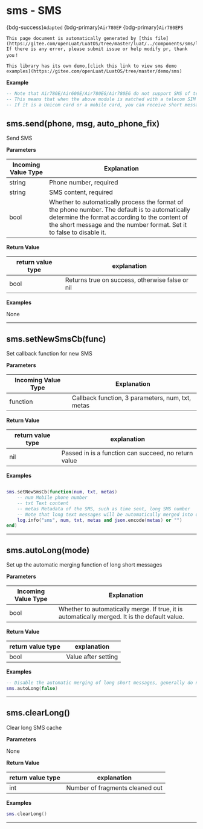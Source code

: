 # sms - SMS

{bdg-success}`Adapted` {bdg-primary}`Air780EP` {bdg-primary}`Air780EPS`

```{note}
This page document is automatically generated by [this file](https://gitee.com/openLuat/LuatOS/tree/master/luat/../components/sms/luat_lib_sms.c). If there is any error, please submit issue or help modify pr, thank you！
```

```{tip}
This library has its own demo,[click this link to view sms demo examples](https://gitee.com/openLuat/LuatOS/tree/master/demo/sms)
```

**Example**

```lua
-- Note that Air780E/Air600E/Air780EG/Air780EG do not support SMS of telecom card!!
-- This means that when the above module is matched with a telecom SIM card, it cannot send short messages from the module or receive short messages from the module.
-- If it is a Unicom card or a mobile card, you can receive short messages, but real-name cards can only send short messages.

```

## sms.send(phone, msg, auto_phone_fix)



Send SMS

**Parameters**

|Incoming Value Type | Explanation|
|-|-|
|string|Phone number, required|
|string|SMS content, required|
|bool|Whether to automatically process the format of the phone number. The default is to automatically determine the format according to the content of the short message and the number format. Set it to false to disable it.|

**Return Value**

|return value type | explanation|
|-|-|
|bool|Returns true on success, otherwise false or nil|

**Examples**

None

---

## sms.setNewSmsCb(func)



Set callback function for new SMS

**Parameters**

|Incoming Value Type | Explanation|
|-|-|
|function|Callback function, 3 parameters, num, txt, metas|

**Return Value**

|return value type | explanation|
|-|-|
|nil|Passed in is a function can succeed, no return value|

**Examples**

```lua

sms.setNewSmsCb(function(num, txt, metas)
    -- num Mobile phone number
    -- txt Text content
    -- metas Metadata of the SMS, such as time sent, long SMS number
    -- Note that long text messages will be automatically merged into one txt
    log.info("sms", num, txt, metas and json.encode(metas) or "")
end)

```

---

## sms.autoLong(mode)



Set up the automatic merging function of long short messages

**Parameters**

|Incoming Value Type | Explanation|
|-|-|
|bool|Whether to automatically merge. If true, it is automatically merged. It is the default value.|

**Return Value**

|return value type | explanation|
|-|-|
|bool|Value after setting|

**Examples**

```lua
-- Disable the automatic merging of long short messages, generally do not need to disable
sms.autoLong(false)

```

---

## sms.clearLong()



Clear long SMS cache

**Parameters**

None

**Return Value**

|return value type | explanation|
|-|-|
|int|Number of fragments cleaned out|

**Examples**

```lua
sms.clearLong()

```

---

